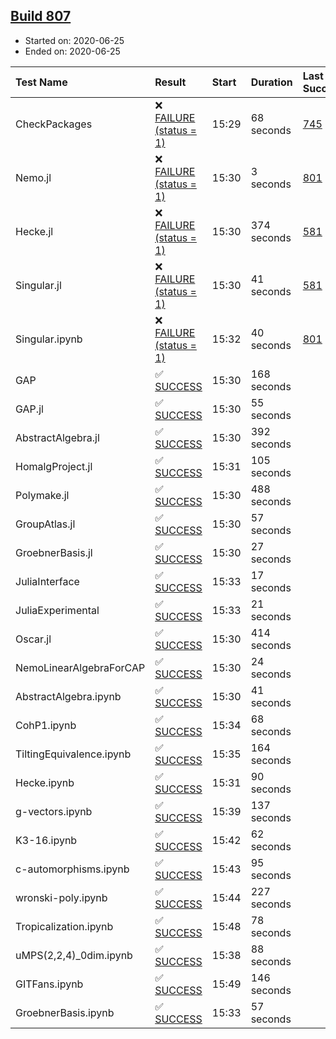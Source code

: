 ## [Build 807](https://oscarci.mathematik.uni-kl.de/job/oscar-julia-1.4/807/)

* Started on: 2020-06-25
* Ended on: 2020-06-25

| Test Name    | Result | Start | Duration | Last Success | First Failure |
|:-------------|:-------|:------|:---------|:-------------|:--------------|
| CheckPackages | ❌ [FAILURE (status = 1)](https://oscarci.mathematik.uni-kl.de/job/oscar-julia-1.4/807/artifact/logs/build-807/CheckPackages.log) | 15:29 | 68 seconds | [745](https://oscarci.mathematik.uni-kl.de/job/oscar-julia-1.4/745/) | [746](https://oscarci.mathematik.uni-kl.de/job/oscar-julia-1.4/746/) |
| Nemo.jl | ❌ [FAILURE (status = 1)](https://oscarci.mathematik.uni-kl.de/job/oscar-julia-1.4/807/artifact/logs/build-807/Nemo.jl.log) | 15:30 | 3 seconds | [801](https://oscarci.mathematik.uni-kl.de/job/oscar-julia-1.4/801/) | [802](https://oscarci.mathematik.uni-kl.de/job/oscar-julia-1.4/802/) |
| Hecke.jl | ❌ [FAILURE (status = 1)](https://oscarci.mathematik.uni-kl.de/job/oscar-julia-1.4/807/artifact/logs/build-807/Hecke.jl.log) | 15:30 | 374 seconds | [581](https://oscarci.mathematik.uni-kl.de/job/oscar-julia-1.4/581/) | [582](https://oscarci.mathematik.uni-kl.de/job/oscar-julia-1.4/582/) |
| Singular.jl | ❌ [FAILURE (status = 1)](https://oscarci.mathematik.uni-kl.de/job/oscar-julia-1.4/807/artifact/logs/build-807/Singular.jl.log) | 15:30 | 41 seconds | [581](https://oscarci.mathematik.uni-kl.de/job/oscar-julia-1.4/581/) | [582](https://oscarci.mathematik.uni-kl.de/job/oscar-julia-1.4/582/) |
| Singular.ipynb | ❌ [FAILURE (status = 1)](https://oscarci.mathematik.uni-kl.de/job/oscar-julia-1.4/807/artifact/logs/build-807/Singular.ipynb.log) | 15:32 | 40 seconds | [801](https://oscarci.mathematik.uni-kl.de/job/oscar-julia-1.4/801/) | [802](https://oscarci.mathematik.uni-kl.de/job/oscar-julia-1.4/802/) |
| GAP | ✅ [SUCCESS](https://oscarci.mathematik.uni-kl.de/job/oscar-julia-1.4/807/artifact/logs/build-807/GAP.log) | 15:30 | 168 seconds |  |  |
| GAP.jl | ✅ [SUCCESS](https://oscarci.mathematik.uni-kl.de/job/oscar-julia-1.4/807/artifact/logs/build-807/GAP.jl.log) | 15:30 | 55 seconds |  |  |
| AbstractAlgebra.jl | ✅ [SUCCESS](https://oscarci.mathematik.uni-kl.de/job/oscar-julia-1.4/807/artifact/logs/build-807/AbstractAlgebra.jl.log) | 15:30 | 392 seconds |  |  |
| HomalgProject.jl | ✅ [SUCCESS](https://oscarci.mathematik.uni-kl.de/job/oscar-julia-1.4/807/artifact/logs/build-807/HomalgProject.jl.log) | 15:31 | 105 seconds |  |  |
| Polymake.jl | ✅ [SUCCESS](https://oscarci.mathematik.uni-kl.de/job/oscar-julia-1.4/807/artifact/logs/build-807/Polymake.jl.log) | 15:30 | 488 seconds |  |  |
| GroupAtlas.jl | ✅ [SUCCESS](https://oscarci.mathematik.uni-kl.de/job/oscar-julia-1.4/807/artifact/logs/build-807/GroupAtlas.jl.log) | 15:30 | 57 seconds |  |  |
| GroebnerBasis.jl | ✅ [SUCCESS](https://oscarci.mathematik.uni-kl.de/job/oscar-julia-1.4/807/artifact/logs/build-807/GroebnerBasis.jl.log) | 15:30 | 27 seconds |  |  |
| JuliaInterface | ✅ [SUCCESS](https://oscarci.mathematik.uni-kl.de/job/oscar-julia-1.4/807/artifact/logs/build-807/JuliaInterface.log) | 15:33 | 17 seconds |  |  |
| JuliaExperimental | ✅ [SUCCESS](https://oscarci.mathematik.uni-kl.de/job/oscar-julia-1.4/807/artifact/logs/build-807/JuliaExperimental.log) | 15:33 | 21 seconds |  |  |
| Oscar.jl | ✅ [SUCCESS](https://oscarci.mathematik.uni-kl.de/job/oscar-julia-1.4/807/artifact/logs/build-807/Oscar.jl.log) | 15:30 | 414 seconds |  |  |
| NemoLinearAlgebraForCAP | ✅ [SUCCESS](https://oscarci.mathematik.uni-kl.de/job/oscar-julia-1.4/807/artifact/logs/build-807/NemoLinearAlgebraForCAP.log) | 15:30 | 24 seconds |  |  |
| AbstractAlgebra.ipynb | ✅ [SUCCESS](https://oscarci.mathematik.uni-kl.de/job/oscar-julia-1.4/807/artifact/logs/build-807/AbstractAlgebra.ipynb.log) | 15:30 | 41 seconds |  |  |
| CohP1.ipynb | ✅ [SUCCESS](https://oscarci.mathematik.uni-kl.de/job/oscar-julia-1.4/807/artifact/logs/build-807/CohP1.ipynb.log) | 15:34 | 68 seconds |  |  |
| TiltingEquivalence.ipynb | ✅ [SUCCESS](https://oscarci.mathematik.uni-kl.de/job/oscar-julia-1.4/807/artifact/logs/build-807/TiltingEquivalence.ipynb.log) | 15:35 | 164 seconds |  |  |
| Hecke.ipynb | ✅ [SUCCESS](https://oscarci.mathematik.uni-kl.de/job/oscar-julia-1.4/807/artifact/logs/build-807/Hecke.ipynb.log) | 15:31 | 90 seconds |  |  |
| g-vectors.ipynb | ✅ [SUCCESS](https://oscarci.mathematik.uni-kl.de/job/oscar-julia-1.4/807/artifact/logs/build-807/g-vectors.ipynb.log) | 15:39 | 137 seconds |  |  |
| K3-16.ipynb | ✅ [SUCCESS](https://oscarci.mathematik.uni-kl.de/job/oscar-julia-1.4/807/artifact/logs/build-807/K3-16.ipynb.log) | 15:42 | 62 seconds |  |  |
| c-automorphisms.ipynb | ✅ [SUCCESS](https://oscarci.mathematik.uni-kl.de/job/oscar-julia-1.4/807/artifact/logs/build-807/c-automorphisms.ipynb.log) | 15:43 | 95 seconds |  |  |
| wronski-poly.ipynb | ✅ [SUCCESS](https://oscarci.mathematik.uni-kl.de/job/oscar-julia-1.4/807/artifact/logs/build-807/wronski-poly.ipynb.log) | 15:44 | 227 seconds |  |  |
| Tropicalization.ipynb | ✅ [SUCCESS](https://oscarci.mathematik.uni-kl.de/job/oscar-julia-1.4/807/artifact/logs/build-807/Tropicalization.ipynb.log) | 15:48 | 78 seconds |  |  |
| uMPS(2,2,4)_0dim.ipynb | ✅ [SUCCESS](https://oscarci.mathematik.uni-kl.de/job/oscar-julia-1.4/807/artifact/logs/build-807/uMPS-2-2-4-_0dim.ipynb.log) | 15:38 | 88 seconds |  |  |
| GITFans.ipynb | ✅ [SUCCESS](https://oscarci.mathematik.uni-kl.de/job/oscar-julia-1.4/807/artifact/logs/build-807/GITFans.ipynb.log) | 15:49 | 146 seconds |  |  |
| GroebnerBasis.ipynb | ✅ [SUCCESS](https://oscarci.mathematik.uni-kl.de/job/oscar-julia-1.4/807/artifact/logs/build-807/GroebnerBasis.ipynb.log) | 15:33 | 57 seconds |  |  |
